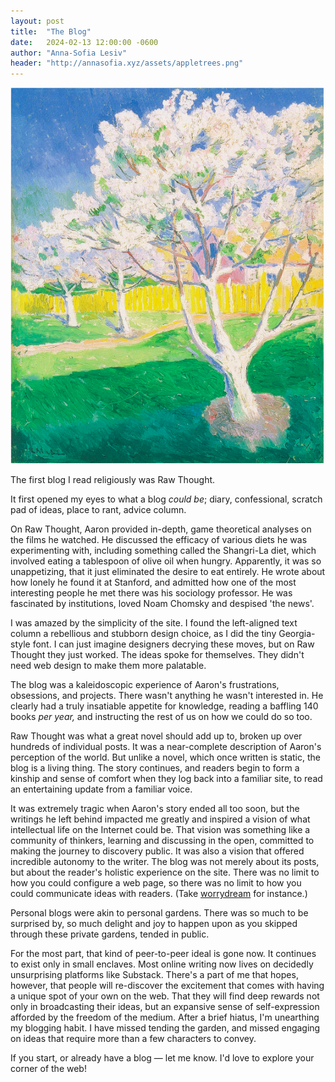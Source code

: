 ```yaml
---
layout: post
title:  "The Blog"
date:   2024-02-13 12:00:00 -0600
author: "Anna-Sofia Lesiv"
header: "http://annasofia.xyz/assets/appletrees.png"
---
```

![trees](/assets/appletrees.png)

The first blog I read religiously was Raw Thought.

It first opened my eyes to what a blog *could be*; diary, confessional, scratch pad of ideas, place to rant, advice column.

On Raw Thought, Aaron provided in-depth, game theoretical analyses on the films he watched. He discussed the efficacy of various diets he was experimenting with, including something called the Shangri-La diet, which involved eating a tablespoon of olive oil when hungry. Apparently, it was so unappetizing, that it just eliminated the desire to eat entirely. He wrote about how lonely he found it at Stanford, and admitted how one of the most interesting people he met there was his sociology professor. He was fascinated by institutions, loved Noam Chomsky and despised 'the news'.

I was amazed by the simplicity of the site. I found the left-aligned text column a rebellious and stubborn design choice, as I did the tiny Georgia-style font. I can just imagine designers decrying these moves, but on Raw Thought they just worked. The ideas spoke for themselves. They didn't need web design to make them more palatable.

The blog was a kaleidoscopic experience of Aaron's frustrations, obsessions, and projects. There wasn't anything he wasn't interested in. He clearly had a truly insatiable appetite for knowledge, reading a baffling 140 books *per year,* and instructing the rest of us on how we could do so too.

Raw Thought was what a great novel should add up to, broken up over hundreds of individual posts. It was a near-complete description of Aaron's perception of the world. But unlike a novel, which once written is static, the blog is a living thing. The story continues, and readers begin to form a kinship and sense of comfort when they log back into a familiar site, to read an entertaining update from a familiar voice.

It was extremely tragic when Aaron's story ended all too soon, but the writings he left behind impacted me greatly and inspired a vision of what intellectual life on the Internet could be. That vision was something like a community of thinkers, learning and discussing in the open, committed to making the journey to discovery public. It was also a vision that offered incredible autonomy to the writer. The blog was not merely about its posts, but about the reader's holistic experience on the site. There was no limit to how you could configure a web page, so there was no limit to how you could communicate ideas with readers. (Take [worrydream](https://worrydream.com/) for instance.)

Personal blogs were akin to personal gardens. There was so much to be surprised by, so much delight and joy to happen upon as you skipped through these private gardens, tended in public.

For the most part, that kind of peer-to-peer ideal is gone now. It continues to exist only in small enclaves. Most online writing now lives on decidedly unsurprising platforms like Substack. There's a part of me that hopes, however, that people will re-discover the excitement that comes with having a unique spot of your own on the web. That they will find deep rewards not only in broadcasting their ideas, but an expansive sense of self-expression afforded by the freedom of the medium. After a brief hiatus, I'm unearthing my blogging habit. I have missed tending the garden, and missed engaging on ideas that require more than a few characters to convey.

If you start, or already have a blog — let me know. I'd love to explore your corner of the web!